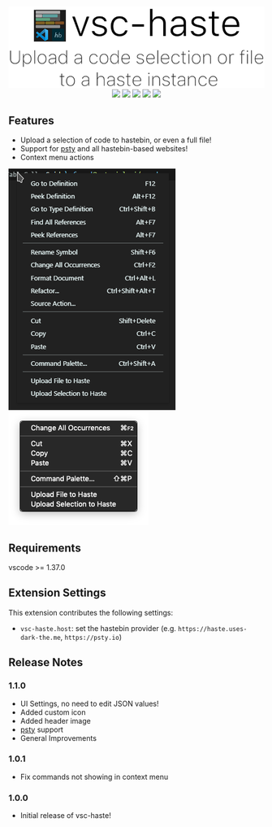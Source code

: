 <p align="center">
<img src="https://raw.githubusercontent.com/ConorTheDev/vsc-haste/master/img/header.png"/>

<img src="https://img.shields.io/visual-studio-marketplace/d/ConorTheDev.vsc-haste?style=for-the-badge"/>
<img src="https://img.shields.io/visual-studio-marketplace/v/ConorTheDev.vsc-haste?style=for-the-badge"/>
<img src="https://img.shields.io/github/license/ConorTheDev/vsc-haste?style=for-the-badge"/>
<img src="https://img.shields.io/github/issues-raw/ConorTheDev/vsc-haste?style=for-the-badge"/>
<img src="https://img.shields.io/github/issues-pr-raw/ConorTheDev/vsc-haste?style=for-the-badge"/>
</p>

## Features

* Upload a selection of code to hastebin, or even a full file!
* Support for [psty](https://psty.io) and all hastebin-based websites!
* Context menu actions

![context-windows](https://raw.githubusercontent.com/ConorTheDev/vsc-haste/master/img/preview/context-windows.png)
![context](https://raw.githubusercontent.com/ConorTheDev/vsc-haste/master/img/preview/context.png)


## Requirements

vscode >= 1.37.0

## Extension Settings

This extension contributes the following settings:

* `vsc-haste.host`: set the hastebin provider (e.g. ``https://haste.uses-dark-the.me``, ``https://psty.io``)

## Release Notes

### 1.1.0
* UI Settings, no need to edit JSON values!
* Added custom icon
* Added header image
* [psty](https://psty.io) support
* General Improvements

### 1.0.1

* Fix commands not showing in context menu


### 1.0.0

* Initial release of vsc-haste!
